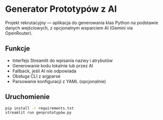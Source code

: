 
# Generator Prototypów z AI

Projekt rekrutacyjny — aplikacja do generowania klas Python na podstawie danych wejściowych, z opcjonalnym wsparciem AI (Gemini via OpenRouter).

## Funkcje
- Interfejs Streamlit do wpisania nazwy i atrybutów
- Generowanie kodu lokalnie lub przez AI
- Fallback, jeśli AI nie odpowiada
- Obsługa CLI z argparse
- Parsowanie konfiguracji z YAML (opcjonalnie)

## Uruchomienie
```bash
pip install -r requirements.txt
streamlit run genprototypów.py
